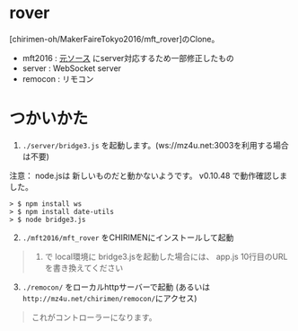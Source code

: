 # rover

[chirimen-oh/MakerFaireTokyo2016/mft_rover]のClone。

- mft2016 : [元ソース](https://github.com/chirimen-oh/MakerFaireTokyo2016/tree/master/mft_rover) にserver対応するため一部修正したもの
- server : WebSocket server
- remocon : リモコン

# つかいかた

1. `./server/bridge3.js` を起動します。(ws://mz4u.net:3003を利用する場合は不要)

注意：
node.jsは 新しいものだと動かないようです。
v0.10.48 で動作確認しました。

```.shell
> $ npm install ws    
> $ npm install date-utils     
> $ node bridge3.js    
````

2. `./mft2016/mft_rover` をCHIRIMENにインストールして起動

> 1. で local環境に bridge3.jsを起動した場合には、 app.js 10行目のURLを書き換えてください

3. `./remocon/` をローカルhttpサーバーで起動 (あるいは`http://mz4u.net/chirimen/remocon/`にアクセス) 

> これがコントローラーになります。



